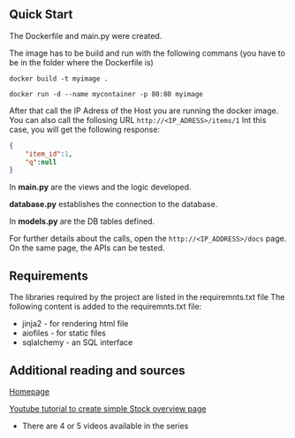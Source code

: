 ## Quick Start ##

The Dockerfile and main.py were created.

The image has to be build and run with the following commans (you have to be in the folder where the Dockerfile is)

`docker build -t myimage .`

`docker run -d --name mycontainer -p 80:80 myimage`

After that call the IP Adress of the Host you are running the docker image. You can also call the follosing URL
`http://<IP_ADRESS>/items/1`
Int this case, you will get the following response:
```json 
{
    "item_id":1,
    "q":null
}
```

In **main.py** are the views and the logic developed.

**database.py** establishes the connection to the database.

In **models.py** are the DB tables defined.

For further details about the calls, open the `http://<IP_ADDRESS>/docs` page.
On the same page, the APIs can be tested.

## Requirements ##
The libraries required by the project are listed in the requiremnts.txt file
The following content is added to the requiremnts.txt file:
* jinja2 - for rendering html file
* aiofiles - for static files
* sqlalchemy - an SQL interface

## Additional reading and sources ##
[Homepage](https://fastapi.tiangolo.com/)

[Youtube tutorial to create simple Stock overview page](https://www.youtube.com/watch?v=5GorMC2lPpk)
* There are 4 or 5 videos available in the series